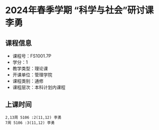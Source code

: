 # 2024年春季学期 “科学与社会”研讨课 李勇






## 课程信息

- 课程号：FS1001.7P
- 学分：1
- 教学类型：理论课
- 开课单位：管理学院
- 课程类别：通修
- 课程层次：本科计划内课程

## 上课时间

```
2,13周 5106 :2(11,12) 李勇
7周 5106 :3(11,12) 李勇
```

